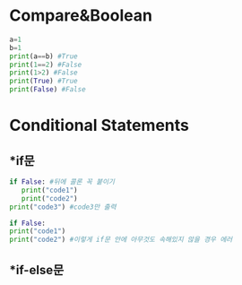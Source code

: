 Compare&Boolean
=============================
```python
a=1
b=1
print(a==b) #True 
print(1==2) #False
print(1>2) #False
print(True) #True
print(False) #False
```

Conditional Statements
=============================
*if문
---------------------------------
 ```python
 if False: #뒤에 콜론 꼭 붙이기
    print("code1")
    print("code2")
print("code3") #code3만 출력 

if False:
print("code1")
print("code2") #이렇게 if문 안에 아무것도 속해있지 않을 경우 에러
```
*if-else문
-----------------------------
